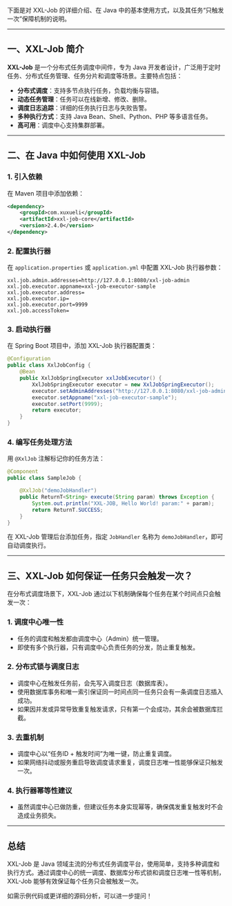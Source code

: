 下面是对 XXL-Job 的详细介绍、在 Java 中的基本使用方式，以及其任务“只触发一次”保障机制的说明。

---

## 一、XXL-Job 简介

**XXL-Job** 是一个分布式任务调度中间件，专为 Java 开发者设计，广泛用于定时任务、分布式任务管理、任务分片和调度等场景。主要特点包括：

- **分布式调度**：支持多节点执行任务，负载均衡与容错。
- **动态任务管理**：任务可以在线新增、修改、删除。
- **调度日志追踪**：详细的任务执行日志与失败告警。
- **多种执行方式**：支持 Java Bean、Shell、Python、PHP 等多语言任务。
- **高可用**：调度中心支持集群部署。

---

## 二、在 Java 中如何使用 XXL-Job

### 1. 引入依赖

在 Maven 项目中添加依赖：

```xml
<dependency>
    <groupId>com.xuxueli</groupId>
    <artifactId>xxl-job-core</artifactId>
    <version>2.4.0</version>
</dependency>
```

### 2. 配置执行器

在 `application.properties` 或 `application.yml` 中配置 XXL-Job 执行器参数：

```properties
xxl.job.admin.addresses=http://127.0.0.1:8080/xxl-job-admin
xxl.job.executor.appname=xxl-job-executor-sample
xxl.job.executor.address=
xxl.job.executor.ip=
xxl.job.executor.port=9999
xxl.job.accessToken=
```

### 3. 启动执行器

在 Spring Boot 项目中，添加 XXL-Job 执行器配置类：

```java
@Configuration
public class XxlJobConfig {
    @Bean
    public XxlJobSpringExecutor xxlJobExecutor() {
        XxlJobSpringExecutor executor = new XxlJobSpringExecutor();
        executor.setAdminAddresses("http://127.0.0.1:8080/xxl-job-admin");
        executor.setAppname("xxl-job-executor-sample");
        executor.setPort(9999);
        return executor;
    }
}
```

### 4. 编写任务处理方法

用 `@XxlJob` 注解标记你的任务方法：

```java
@Component
public class SampleJob {

    @XxlJob("demoJobHandler")
    public ReturnT<String> execute(String param) throws Exception {
        System.out.println("XXL-JOB, Hello World! param:" + param);
        return ReturnT.SUCCESS;
    }
}
```

在 XXL-Job 管理后台添加任务，指定 `JobHandler` 名称为 `demoJobHandler`，即可自动调度执行。

---

## 三、XXL-Job 如何保证一任务只会触发一次？

在分布式调度场景下，XXL-Job 通过以下机制确保每个任务在某个时间点只会触发一次：

### 1. **调度中心唯一性**

- 任务的调度和触发都由调度中心（Admin）统一管理。
- 即使有多个执行器，只有调度中心负责任务的分发，防止重复触发。

### 2. **分布式锁与调度日志**

- 调度中心在触发任务前，会先写入调度日志（数据库表）。
- 使用数据库事务和唯一索引保证同一时间点同一任务只会有一条调度日志插入成功。
- 如果因并发或异常导致重复触发请求，只有第一个会成功，其余会被数据库拦截。

### 3. **去重机制**

- 调度中心以“任务ID + 触发时间”为唯一键，防止重复调度。
- 如果网络抖动或服务重启导致调度请求重复，调度日志唯一性能够保证只触发一次。

### 4. **执行器幂等性建议**

- 虽然调度中心已做防重，但建议任务本身实现幂等，确保偶发重复触发时不会造成业务损失。

---

## 总结

XXL-Job 是 Java 领域主流的分布式任务调度平台，使用简单，支持多种调度和执行方式。通过调度中心的统一调度、数据库分布式锁和调度日志唯一性等机制，XXL-Job 能够有效保证每个任务只会被触发一次。

如需示例代码或更详细的源码分析，可以进一步提问！